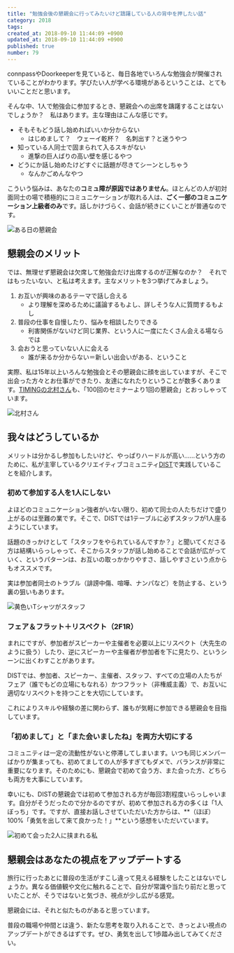 ```yaml
---
title: "勉強会後の懇親会に行ってみたいけど躊躇している人の背中を押したい話"
category: 2018
tags: 
created_at: 2018-09-10 11:44:09 +0900
updated_at: 2018-09-10 11:44:09 +0900
published: true
number: 79
---
```


connpassやDoorkeeperを見ていると、毎日各地でいろんな勉強会が開催されていることがわかります。学びたい人が学べる環境があるということは、とてもいいことだと思います。

そんな中、1人で勉強会に参加するとき、懇親会への出席を躊躇することはないでしょうか？　私はあります。主な理由はこんな感じです。

- そもそもどう話し始めればいいか分からない
    - はじめまして？　ウェーイ乾杯？　名刺出す？と迷うやつ
- 知っている人同士で固まられて入るスキがない
    - 進撃の巨人ばりの高い壁を感じるやつ
- どうにか話し始めたけどすぐに話題が尽きてシーンとしちゃう
    - なんかごめんなやつ

こういう悩みは、あなたの**コミュ障が原因ではありません**。ほとんどの人が初対面同士の場で積極的にコミュニケーションが取れる人は、**ごく一部のコミュニケーション上級者のみ**です。話しかけづらく、会話が続きにくいことが普通なのです。

![ある日の懇親会](https://img.esa.io/uploads/production/attachments/6186/2018/09/10/6998/2077e1d4-92eb-4935-b4f6-cbcbbba37278.JPG)

## 懇親会のメリット

では、無理せず懇親会は欠席して勉強会だけ出席するのが正解なのか？　それではもったいない、と私は考えます。主なメリットを3つ挙げてみましょう。

1. お互いが興味のあるテーマで話し合える
    - より理解を深めるために議論するもよし、詳しそうな人に質問するもよし
1. 普段の仕事を自慢したり、悩みを相談したりできる
    - 利害関係がないけど同じ業界、という人に一度にたくさん会える場ならでは
1. 会おうと思っていない人に会える
    - 誰が来るか分からない＝新しい出会いがある、ということ

実際、私は15年以上いろんな勉強会とその懇親会に顔を出していますが、そこで出会った方々とお仕事ができたり、友達になれたりということが数多くあります。[TIMINGの北村さん](https://timing.jp/)も、「100回のセミナーより1回の懇親会」とおっしゃっています。

![北村さん](https://img.esa.io/uploads/production/attachments/6186/2018/09/10/6998/ac483f72-75a5-49d7-b291-8a7054ea73d0.jpg)

## 我々はどうしているか

メリットは分かるし参加もしたいけど、やっぱりハードルが高い……という方のために、私が主宰しているクリエイティブコミュニティ[DIST](http://dist.tokyo/)で実践していることを紹介します。

### 初めて参加する人を1人にしない

よほどのコミュニケーション強者がいない限り、初めて同士の人たちだけで盛り上がるのは至難の業です。そこで、DISTでは1テーブルに必ずスタッフが1人座るようにしています。

話題のきっかけとして「スタッフをやられているんですか？」と聞いてくださる方は結構いらっしゃって、そこからスタッフが話し始めることで会話が広がっていく、というパターンは、お互いの取っかかりやすさ、話しやすさという点からもオススメです。

実は参加者同士のトラブル（誹謗中傷、喧嘩、ナンパなど）を防止する、という裏の狙いもあります。

![黄色いTシャツがスタッフ](https://img.esa.io/uploads/production/attachments/6186/2018/09/10/6998/82c30739-edf1-42a6-95c1-1bd7fa5e3616.JPG)

### フェア＆フラット＋リスペクト（2F1R）

まれにですが、参加者がスピーカーや主催者を必要以上にリスペクト（大先生のように扱う）したり、逆にスピーカーや主催者が参加者を下に見たり、というシーンに出くわすことがあります。

DISTでは、参加者、スピーカー、主催者、スタッフ、すべての立場の人たちがフェア（誰でもどの立場にもなれる）かつフラット（非権威主義）で、お互いに適切なリスペクトを持つことを大切にしています。

これによりスキルや経験の差に関わらず、誰もが気軽に参加できる懇親会を目指しています。

### 「初めまして」と「また会いましたね」を両方大切にする

コミュニティは一定の流動性がないと停滞してしまいます。いつも同じメンバーばかりが集まっても、初めてましての人が多すぎてもダメで、バランスが非常に重要になります。そのためにも、懇親会で初めて会う方、また会った方、どちらも両方を大事にしています。

幸いにも、DISTの懇親会では初めて参加される方が毎回3割程度いらっしゃいます。自分がそうだったので分かるのですが、初めて参加される方の多くは「1人ぼっち」です。ですが、直接お話しさせていただいた方からは、**（ほぼ）100%「勇気を出して来て良かった！」**という感想をいただいています。

![初めて会った2人に挟まれる私](https://img.esa.io/uploads/production/attachments/6186/2018/09/10/6998/12da41bc-fdd4-409c-bb8c-29e77ccf91ee.JPG)

## 懇親会はあなたの視点をアップデートする

旅行に行ったあとに普段の生活がすこし違って見える経験をしたことはないでしょうか。異なる価値観や文化に触れることで、自分が常識や当たり前だと思っていたことが、そうではないと気づき、視点が少し広がる感覚。

懇親会には、それと似たものがあると思っています。

普段の職場や仲間とは違う、新たな思考を取り入れることで、きっとよい視点のアップデートができるはずです。ぜひ、勇気を出して1歩踏み出してみてください。
